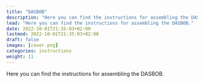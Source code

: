```yaml
---
title: "DASBOB"
description: "Here you can find the instructions for assembling the DASBOB."
lead: "Here you can find the instructions for assembling the DASBOB."
date: 2022-10-01T21:35:03+02:00
lastmod: 2022-10-01T21:35:03+02:00
draft: false
images: [cover.png]
categories: instructions
weight: 11
---
```


Here you can find the instructions for assembling the DASBOB.
